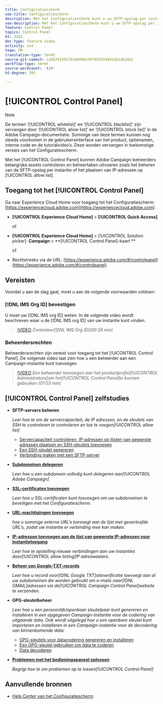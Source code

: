 ```yaml
---
title: Configuratiescherm
seo-title: Configuratiescherm
description: Met het Configuratiescherm kunt u uw SFTP-opslag per instantie controleren en beheren en IP-adressen op lijsten van gewenste adressen plaatsen.
seo-description: Met het Configuratiescherm kunt u uw SFTP-opslag per instantie controleren en beheren en IP-adressen op lijsten van gewenste adressen plaatsen.
feature: Control Panel
topics: Control Panel
kt: 3262
doc-type: feature video
activity: use
team: PM
translation-type: tm+mt
source-git-commit: ca3b7933927914b9965f6f059293041dd1db1da2
workflow-type: tm+mt
source-wordcount: '419'
ht-degree: 76%

---
```



# [!UICONTROL Control Panel]

>[!NOTE]
>
>De termen ‘[!UICONTROL whitelist]’ en ‘[!UICONTROL blacklist]’ zijn vervangen door ‘[!UICONTROL allow list]’ en ‘[!UICONTROL block list]’ in de Adobe Campaign-documentatie.
>Sommige van deze termen kunnen nog steeds voorkomen in de gebruikersinterface van het product, optienamen, interne code en de tutorialvideo’s. Deze worden vervangen in toekomstige versies van het Configuratiescherm.

Met het [!UICONTROL Control Panel] kunnen Adobe Campaign-beheerders belangrijke assets controleren en beheertaken uitvoeren zoals het beheren van de SFTP-opslag per instantie of het plaatsen van IP-adressen op [!UICONTROL allow list].

## Toegang tot het [!UICONTROL Control Panel]

Ga naar Experience Cloud Home voor toegang tot het Configuratiescherm: [https://experiencecloud.adobe.com](https://experiencecloud.adobe.com):

* **[!UICONTROL Experience Cloud Home]** > **[!UICONTROL Quick Access]**

   of
* **[!UICONTROL Experience Cloud Home]**  > [!UICONTROL Solution picker]: **Campaign** > **[!UICONTROL Control Panel]-kaart **

   of

* Rechtstreeks via de URL: [https://experience.adobe.com/#/controlpanel](https://experience.adobe.com/#/controlpanel)

## Vereisten

Voordat u aan de slag gaat, moet u aan de volgende voorwaarden voldoen:

### [!DNL IMS Org ID] bevestigen

U moet uw [!DNL IMS org ID] weten. In de volgende video wordt beschreven waar u de [!DNL IMS org ID] van uw instantie kunt vinden.

>[!VIDEO](https://video.tv.adobe.com/v/27183?quality=12)
*Controleer[!DNL IMS Org ID](00:26 min)*

### Beheerdersrechten

Beheerdersrechten zijn vereist voor toegang tot het [!UICONTROL Control Panel].
De volgende video laat zien hoe u een beheerder aan een Campaign-instantie kunt toevoegen

>[!VIDEO](https://video.tv.adobe.com/v/27147?quality=12)
*Een beheerder toevoegen aan het productprofiel[!UICONTROL Administrators]om het[!UICONTROL Control Panel]te kunnen gebruiken (01:03 min)*

## [!UICONTROL Control Panel] zelfstudies

* **SFTP-servers beheren**

   *Leer hoe te om de servercapaciteit, de IP adressen, en de sleutels van SSH te controleren te controleren en toe te voegen[!UICONTROL allow list]*

   * [Servercapaciteit controleren, IP-adressen op lijsten van gewenste adressen plaatsen en SSH-sleutels toevoegen](/help/acc/monitoring-campaign-classic/control-panel/monitoring-server-capacity-allow-listing-adding-ssh-key.md)
   * [Een SSH-sleutel genereren](/help/acc/monitoring-campaign-classic/control-panel/generate-ssh-key.md)
   * [Verbinding maken met een SFTP-server](/help/acc/monitoring-campaign-classic/control-panel/connect-to-sftp-server.md)

* **[Subdomeinen delegeren](/help/acc/monitoring-campaign-classic/control-panel/subdomain-delegation.md)**

   *Leer hoe u een subdomein volledig kunt delegeren aan[!UICONTROL Adobe Campaign]*

* **[SSL-certificaten toevoegen](/help/acc/monitoring-campaign-classic/control-panel/adding-ssl-certificates.md)**

   *Leer hoe u SSL-certificaten kunt toevoegen om uw subdomeinen te beveiligen met het Configuratiescherm.*

* **[URL-machtigingen toevoegen](/help/acc/monitoring-campaign-classic/control-panel/adding-url-permissions.md)**

   *hoe u sommige externe URL&#39;s toevoegt aan de lijst met geoorloofde URL&#39;s, zodat uw instantie er verbinding mee kan maken.*

* **[IP-adressen toevoegen aan de lijst van gewenste IP-adressen voor instantietoegang](/help/acc/monitoring-campaign-classic/control-panel/ip-allow-listing.md)**

   *Leer hoe te opstelling nieuwe verbindingen aan uw instanties door[!UICONTROL allow listing]IP adreswaaiers.*

* **[Beheer van Google-TXT-records](/help/acc/monitoring-campaign-classic/control-panel/google-txt-record-management.md)**

   *Leer hoe u record voor[!DNL Google TXT]siteverificatie toevoegt aan al uw subdomeinen die worden gebruikt om e-mails naar[!DNL GMAIL]adressen via de[!UICONTROL Campaign Control Panel]website te verzenden.*

* **GPG-sleutelbeheer**

   *Leer hoe u een persoonlijk/openbaar sleutelpaar kunt genereren en installeren in een opgegeven Campaign-instantie voor de codering van uitgaande data. Ook wordt uitgelegd hoe u een openbare sleutel kunt importeren en installeren in een Campaign-instantie voor de decodering van binnenkomende data:*

   * [GPG-sleutels voor datacodering genereren en installeren](./gpg-key-management/generating-and-installing-gpg-keys-for-data-encryption.md)
   * [Een GPG-sleutel gebruiken om data te coderen](./gpg-key-management/using-a-gpg-key-to-encrypt-data.md)
   * [Data decoderen](./gpg-key-management/decrypting-data.md)

* **[Problemen met het bedieningspaneel oplossen](/help/acc/monitoring-campaign-classic/control-panel/trouble-shooting.md)**

   *Begrijp hoe te om problemen op te lossen[!UICONTROL Control Panel]*

## Aanvullende bronnen

* [Help Center van het Configuratiescherm](https://docs.adobe.com/content/help/nl-NL/control-panel/using/control-panel-home.html)
